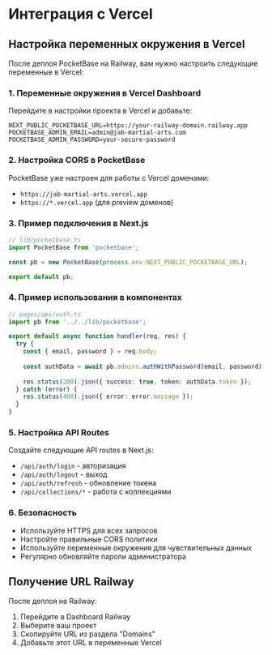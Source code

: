 # Интеграция с Vercel

## Настройка переменных окружения в Vercel

После деплоя PocketBase на Railway, вам нужно настроить следующие переменные в Vercel:

### 1. Переменные окружения в Vercel Dashboard

Перейдите в настройки проекта в Vercel и добавьте:

```env
NEXT_PUBLIC_POCKETBASE_URL=https://your-railway-domain.railway.app
POCKETBASE_ADMIN_EMAIL=admin@jab-martial-arts.com
POCKETBASE_ADMIN_PASSWORD=your-secure-password
```

### 2. Настройка CORS в PocketBase

PocketBase уже настроен для работы с Vercel доменами:
- `https://jab-martial-arts.vercel.app`
- `https://*.vercel.app` (для preview доменов)

### 3. Пример подключения в Next.js

```typescript
// lib/pocketbase.ts
import PocketBase from 'pocketbase';

const pb = new PocketBase(process.env.NEXT_PUBLIC_POCKETBASE_URL);

export default pb;
```

### 4. Пример использования в компонентах

```typescript
// pages/api/auth.ts
import pb from '../../lib/pocketbase';

export default async function handler(req, res) {
  try {
    const { email, password } = req.body;
    
    const authData = await pb.admins.authWithPassword(email, password);
    
    res.status(200).json({ success: true, token: authData.token });
  } catch (error) {
    res.status(400).json({ error: error.message });
  }
}
```

### 5. Настройка API Routes

Создайте следующие API routes в Next.js:

- `/api/auth/login` - авторизация
- `/api/auth/logout` - выход
- `/api/auth/refresh` - обновление токена
- `/api/collections/*` - работа с коллекциями

### 6. Безопасность

- Используйте HTTPS для всех запросов
- Настройте правильные CORS политики
- Используйте переменные окружения для чувствительных данных
- Регулярно обновляйте пароли администратора

## Получение URL Railway

После деплоя на Railway:
1. Перейдите в Dashboard Railway
2. Выберите ваш проект
3. Скопируйте URL из раздела "Domains"
4. Добавьте этот URL в переменные Vercel
